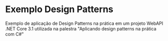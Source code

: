 # Exemplo Design Patterns
Exemplo de aplicação de Design Patterns na prática em um projeto WebAPI .NET Core 3.1 utilizada na palestra "Aplicando design patterns na prática com C#" 
